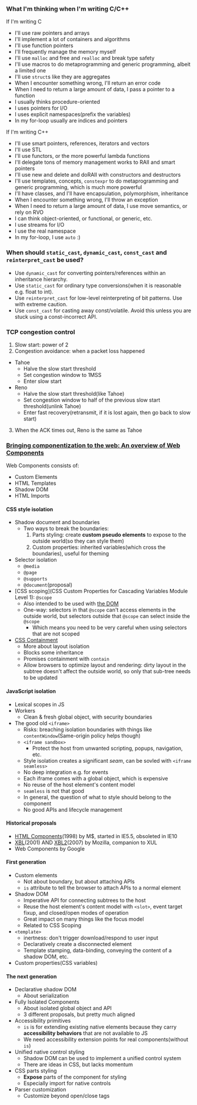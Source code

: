 ### What I'm thinking when I'm writing C/C++

If I'm writing C

* I'll use raw pointers and arrays
* I'll implement a lot of containers and algorithms
* I'll use function pointers
* I'll frequently manage the memory myself
* I'll use `malloc` and free and `realloc` and break type safety
* I'll use macros to do metaprogramming and generic programming, albeit a limited one
* I'll use `struct`s like they are aggregates
* When I encounter something wrong, I'll return an error code
* When I need to return a large amount of data, I pass a pointer to a function
* I usually thinks procedure-oriented
* I uses pointers for I/O
* I uses explicit namespaces(prefix the variables)
* In my for-loop usually are indices and pointers

If I'm writing C++

* I'll use smart pointers, references, iterators and vectors
* I'll use STL
* I'll use functors, or the more powerful lambda functions
* I'll delegate tons of memory management works to RAII and smart pointers
* I'll use new and delete and doRAII with constructors and destructors
* I'll use templates, concepts, `constexpr` to do metaprogramming and generic programming, which is much more powerful
* I'll have classes, and I'll have encapsulation, polymorphism, inheritance
* When I encounter something wrong, I'll throw an exception
* When I need to return a large amount of data, I use move semantics, or rely on RVO
* I can think object-oriented, or functional, or generic, etc.
* I use streams for I/O
* I use the real namespace
* In my for-loop, I use `auto` :)

### When should `static_cast`, `dynamic_cast`, `const_cast` and `reinterpret_cast` be used?

* Use `dynamic_cast` for converting pointers/references within an inheritance hierarchy.
* Use `static_cast` for ordinary type conversions(when it is reasonable e.g. float to int).
* Use `reinterpret_cast` for low-level reinterpreting of bit patterns. Use with extreme caution.
* Use `const_cast` for casting away const/volatile. Avoid this unless you are stuck using a const-incorrect API.

### TCP congestion control

1. Slow start: power of 2
2. Congestion avoidance: when a packet loss happened
  * Tahoe
    * Halve the slow start threshold
    * Set congestion window to 1MSS
    * Enter slow start
  * Reno
    * Halve the slow start threshold(like Tahoe)
    * Set congestion window to half of the previous slow start threshold(unlink Tahoe)
    * Enter fast recovery(retransmit, if it is lost again, then go back to slow start)
3. When the ACK times out, Reno is the same as Tahoe

### [Bringing componentization to the web: An overview of Web Components](http://blogs.windows.com/msedgedev/2015/07/14/bringing-componentization-to-the-web-an-overview-of-web-components/)

Web Components consists of:

* Custom Elements
* HTML Templates
* Shadow DOM
* HTML Imports

#### CSS style isolation

* Shadow document and boundaries
  * Two ways to break the boundaries:
    1. Parts styling: create **custom pseudo elements** to expose to the outside world(so they can style them)
    2. Custom properties: inherited variables(which cross the boundaries), useful for theming
* Selector isolation
  * `@media`
  * `@page`
  * `@supports`
  * `@document`(proposal)
* [CSS scoping](CSS Custom Properties for Cascading Variables Module Level 1): `@scope`
  * Also intended to be used with [the DOM](https://drafts.csswg.org/css-scoping/#scope)
  * One-way: selectors in that `@scope` can't access elements in the outside world, but selectors outside that `@scope` can select inside the `@scope`
    * Which means you need to be very careful when using selectors that are not scoped
* [CSS Containment](http://dev.w3.org/csswg/css-containment/)
  * More about layout isolation
  * Blocks some inheritance
  * Promises containment with `contain`
  * Allow browsers to optimize layout and rendering: dirty layout in the subtree doesn't affect the outside world, so only that sub-tree needs to be updated

#### JavaScript isolation

* Lexical scopes in JS
* Workers
  * Clean & fresh global object, with security boundaries
* The good old `<iframe>`
  * Risks: breaching isolation boundaries with things like `contentWindow`(Same-origin policy helps though)
  * `<iframe sandbox>`
    * Protect the host from unwanted scripting, popups, navigation, etc.
  * Style isolation creates a significant *seam*, can be sovled with `<iframe seamless>`
  * No deep integration e.g. for events
  * Each iframe comes with a global object, which is expensive
  * No reuse of the host element's content model
  * `seamless` is not that good
  * In general, the question of what to style should belong to the component
  * No good APIs and lifecycle management

#### Historical proposals

* [HTML Components](http://www.w3.org/TR/NOTE-HTMLComponents)(1998) by M$, started in IE5.5, obsoleted in IE10
* [XBL](http://www.w3.org/TR/2001/NOTE-xbl-20010223/)(2001) AND [XBL2](http://www.w3.org/TR/xbl/)(2007) by Mozilla, companion to XUL
* Web Components by Google

#### First generation

* Custom elements
  * Not about boundary, but about attaching APIs
  * `is` attribute to tell the browser to attach APIs to a normal element
* Shadow DOM
  * Imperative API for connecting subtrees to the host
  * Reuse the host element's content model with `<slot>`, event target fixup, and closed/open modes of operation
  * Great impact on many things like the focus model
  * Related to CSS Scoping
* `<template>`
  * inertness: don't trigger download/respond to user input
  * Declaratively create a disconnected element
  * Template stamping, data-binding, conveying the content of a shadow DOM, etc.
* Custom properties(CSS variables)

#### The next generation

* Declarative shadow DOM
  * About serialization
* Fully Isolated Components
  * About isolated global object and API
  * 3 different proposals, but pretty much aligned
* Accessibility primitives
  * `is` is for extending existing native elements because they carry **accessibility behaviors** that are not available to JS
  * We need accessibility extension points for real components(without `is`)
* Unified native control styling
  * Shadow DOM can be used to implement a unified control system
  * There are ideas in CSS, but lacks momentum
* CSS parts styling
  * **Expose** parts of the component for styling
  * Especially import for native controls
* Parser customization
  * Customize beyond open/close tags